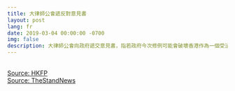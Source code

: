 ```yaml
---
title: 大律師公會遞反對意見書
layout: post
lang: fr
date: 2019-03-04 00:00:00 -0700
img: false
description: 大律師公會向政府遞交意見書，指若政府今次修例可能會破壞香港作為一個受法治保障的自由及安全城市的聲譽
---
```


<br>[Source: HKFP](https://www.hongkongfp.com/2019/03/05/jumping-gun-barristers-scholars-democrats-oppose-update-hong-kong-extradition-law-consultation-ends/)
<br>[Source: TheStandNews](https://thestandnews.com/politics/%E7%A7%BB%E4%BA%A4%E9%80%83%E7%8A%AF-%E5%A4%A7%E5%BE%8B%E5%B8%AB%E5%85%AC%E6%9C%83%E6%84%8F%E8%A6%8B%E6%9B%B8-%E6%89%B9%E4%BF%AE%E8%A8%82%E5%8F%AF%E8%83%BD%E7%A0%B4%E5%A3%9E%E9%A6%99%E6%B8%AF%E8%87%AA%E7%94%B1%E5%AE%89%E5%85%A8%E8%81%B2%E8%AD%BD/)